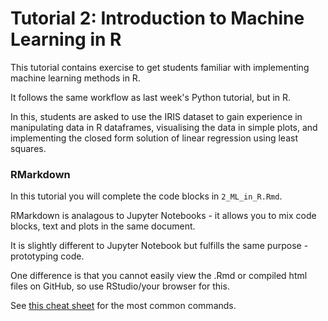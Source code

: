 # Tutorial 2: Introduction to Machine Learning in R

This tutorial contains exercise to get students familiar with implementing machine learning methods in R.

It follows the same workflow as last week's Python tutorial, but in R.

In this, students are asked to use the IRIS dataset to gain experience in manipulating data in R dataframes, visualising the data in simple plots, and implementing the closed form solution of linear regression using least squares.

### RMarkdown

In this tutorial you will complete the code blocks in `2_ML_in_R.Rmd`.

RMarkdown is analagous to Jupyter Notebooks - it allows you to mix code blocks, text and plots in the same document.

It is slightly different to Jupyter Notebook but fulfills the same purpose - prototyping code.

One difference is that you cannot easily view the .Rmd or compiled html files on GitHub, so use RStudio/your browser for this.

See [this cheat sheet](https://rstudio.com/wp-content/uploads/2015/02/rmarkdown-cheatsheet.pdf) for the most common commands.



